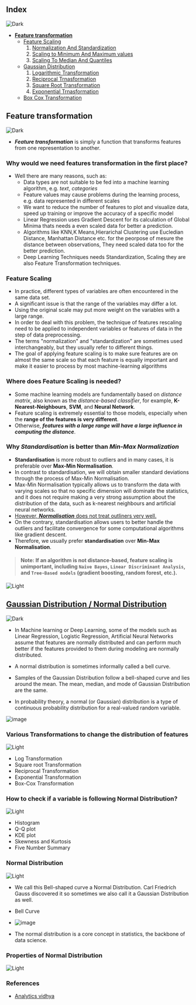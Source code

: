 ## Index
 ![Dark](https://user-images.githubusercontent.com/12748752/126914729-75e0fed5-fdaa-4216-81c8-719340e80694.png)
* [**Feature transformation**](#feature-transformation)
    * [Feature Scaling](https://github.com/iAmKankan/Data-Gathering-And-Preprocessing/blob/main/datatransformation.md#feature-scaling)
      1. [Normalization And Standardization](https://github.com/iAmKankan/Data-Gathering-And-Preprocessing/blob/main/scaling.ipynb)
      1. [Scaling to Minimum And Maximum values](https://github.com/iAmKankan/Data-Gathering-And-Preprocessing/blob/main/scaling.ipynb)
      1. [Scaling To Median And Quantiles](https://github.com/iAmKankan/Data-Gathering-And-Preprocessing/blob/main/scaling.ipynb)
    * [Gaussian Distribution](https://github.com/iAmKankan/Data-Gathering-And-Preprocessing/blob/main/gaussian.ipynb) 
      1. [Logarithmic Transformation](https://github.com/iAmKankan/Data-Gathering-And-Preprocessing/blob/main/gaussian.ipynb) 
      1. [Reciprocal Trnasformation](https://github.com/iAmKankan/Data-Gathering-And-Preprocessing/blob/main/gaussian.ipynb) 
      1. [Square Root Transformation](https://github.com/iAmKankan/Data-Gathering-And-Preprocessing/blob/main/gaussian.ipynb) 
      1. [Exponential Trnasformation](https://github.com/iAmKankan/Data-Gathering-And-Preprocessing/blob/main/gaussian.ipynb) 
    * [Box Cox Transformation](https://github.com/iAmKankan/Data-Gathering-And-Preprocessing/blob/main/gaussian.ipynb) 
## Feature transformation
![Dark](https://user-images.githubusercontent.com/12748752/126914729-75e0fed5-fdaa-4216-81c8-719340e80694.png)
* _**Feature transformation**_ is simply a function that transforms features from one representation to another. 
### Why would we need features transformation in the first place? 
* Well there are many reasons, such as:
  *  Data types are not suitable to be fed into a machine learning algorithm, e.g. _text_, _categories_
  *  Feature values may cause problems during the learning process, e.g. data represented in different scales
  *  We want to reduce the number of features to plot and visualize data, speed up training or improve the accuracy of a specific model
  *  Linear Regression uses Gradient Descent for its calculation of Global Minima thats needs a even scaled data for better a prediction.
  *  Algorithms like KNN,K Means,Hierarichal Clustering use Eucledian Distance, Manhattan Distance etc. for the peorpose of mesure the distance between observations, They need scaled data too for the better prediction.
  *  Deep Learning Techniques needs Standardization, Scaling they are also Feature Transformation techniques.

### Feature Scaling
* In practice, different types of variables are often encountered in the same data set. 
* A significant issue is that the range of the variables may differ a lot.
* Using the original scale may put more weight on the variables with a large range. 
* In order to deal with this problem, the technique of features rescaling need to be applied to independent variables or features of data in the step of data preprocessing.
* The terms "normalization" and "standardization" are sometimes used interchangeably, but they usually refer to different things.
* The goal of applying feature scaling is to make sure features are on almost the same scale so that each feature is equally important and make it easier to process by most machine-learning algorithms

###  Where does Feature Scaling is needed?
* Some machine learning models are fundamentally based on _distance matrix_, also known as the _distance-based classifier_, for example, **K-Nearest-Neighbours**, **SVM**, and **Neural Network**. 
* Feature scaling is extremely essential to those models, especially when the **range of the features is very different**. 
* Otherwise, **_features with a large range will have a large influence in computing the distance_**.

### Why _Standardisation_ is better than _Min-Max Normalization_
* **Standardisation** is more robust to outliers and in many cases, it is preferable over **Max-Min Normalisation**.
* In contrast to standardisation, we will obtain smaller standard deviations through the process of Max-Min Normalisation.
* Max-Min Normalisation typically allows us to transform the data with varying scales so that no specific dimension will dominate the statistics, and it does not require making a very strong assumption about the distribution of the data, such as k-nearest neighbours and artificial neural networks.
*  <ins>However, **_Normalisation_** does not treat outliners very well.</ins>
*  On the contrary, standardisation allows users to better handle the outliers and facilitate convergence for some computational algorithms like gradient descent. 
*  Therefore, we usually prefer **standardisation** over **Min-Max Normalisation**.

> #### Note: If an algorithm is not distance-based, feature scaling is unimportant, including `Naive Bayes`, `Linear Discriminant Analysis`, and `Tree-Based models` (gradient boosting, random forest, etc.).

![Light](https://user-images.githubusercontent.com/12748752/126914730-b5b13ba9-4d20-4ebf-b0ed-231af4c8b984.png)

## [Gaussian Distribution / Normal Distribution](https://github.com/iAmKankan/Data-Gathering-And-Preprocessing/blob/main/gaussian.ipynb)
![Dark](https://user-images.githubusercontent.com/12748752/126914729-75e0fed5-fdaa-4216-81c8-719340e80694.png)

* In Machine learning or Deep Learning, some of the models such as Linear Regression, Logistic Regression, Artificial Neural Networks assume that features are normally distributed and can perform much better if the features provided to them during modeling are normally distributed.

* A normal distribution is sometimes informally called a bell curve.
* Samples of the Gaussian Distribution follow a bell-shaped curve and lies around the mean. The mean, median, and mode of Gaussian Distribution are the same.

* In probability theory, a normal (or Gaussian) distribution is a type of continuous probability distribution for a real-valued random variable. 

 ![image](https://user-images.githubusercontent.com/12748752/132567846-965a6592-ed4b-4458-baa4-3baefb0cf88f.png)

### Various Transformations to change the distribution of features
![Light](https://user-images.githubusercontent.com/12748752/126914730-b5b13ba9-4d20-4ebf-b0ed-231af4c8b984.png)

* Log Transformation
* Square root Transformation
* Reciprocal Transformation
* Exponential Transformation
* Box-Cox Transformation

### How to check if a variable is following Normal Distribution?
![Light](https://user-images.githubusercontent.com/12748752/126914730-b5b13ba9-4d20-4ebf-b0ed-231af4c8b984.png)
* Histogram
* Q-Q plot
* KDE plot
* Skewness and Kurtosis
* Five Number Summary 

### Normal Distribution
![Light](https://user-images.githubusercontent.com/12748752/126914730-b5b13ba9-4d20-4ebf-b0ed-231af4c8b984.png)
* We call this Bell-shaped curve a Normal Distribution. Carl Friedrich Gauss discovered it so sometimes we also call it a Gaussian Distribution as well.
* Bell Curve
* ![image](https://user-images.githubusercontent.com/12748752/132575778-5fe65296-161f-42ab-8af0-9a0adacc8f15.png)

* The normal distribution is a core concept in statistics, the backbone of data science.

### Properties of Normal Distribution
![Light](https://user-images.githubusercontent.com/12748752/126914730-b5b13ba9-4d20-4ebf-b0ed-231af4c8b984.png)



### References
* [Analytics vidhya](https://www.analyticsvidhya.com/blog/2020/04/statistics-data-science-normal-distribution/)
